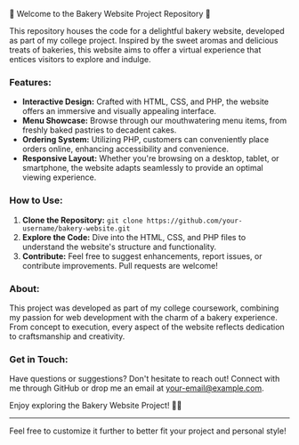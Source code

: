 

🍰 Welcome to the Bakery Website Project Repository 🍪

This repository houses the code for a delightful bakery website, developed as part of my college project. Inspired by the sweet aromas and delicious treats of bakeries, this website aims to offer a virtual experience that entices visitors to explore and indulge.

### Features:
- **Interactive Design:** Crafted with HTML, CSS, and PHP, the website offers an immersive and visually appealing interface.
- **Menu Showcase:** Browse through our mouthwatering menu items, from freshly baked pastries to decadent cakes.
- **Ordering System:** Utilizing PHP, customers can conveniently place orders online, enhancing accessibility and convenience.
- **Responsive Layout:** Whether you're browsing on a desktop, tablet, or smartphone, the website adapts seamlessly to provide an optimal viewing experience.

### How to Use:
1. **Clone the Repository:** `git clone https://github.com/your-username/bakery-website.git`
2. **Explore the Code:** Dive into the HTML, CSS, and PHP files to understand the website's structure and functionality.
3. **Contribute:** Feel free to suggest enhancements, report issues, or contribute improvements. Pull requests are welcome!

### About:
This project was developed as part of my college coursework, combining my passion for web development with the charm of a bakery experience. From concept to execution, every aspect of the website reflects dedication to craftsmanship and creativity.

### Get in Touch:
Have questions or suggestions? Don't hesitate to reach out! Connect with me through GitHub or drop me an email at [your-email@example.com](mailto:your-email@example.com).

Enjoy exploring the Bakery Website Project! 🥐🎂

---

Feel free to customize it further to better fit your project and personal style!
